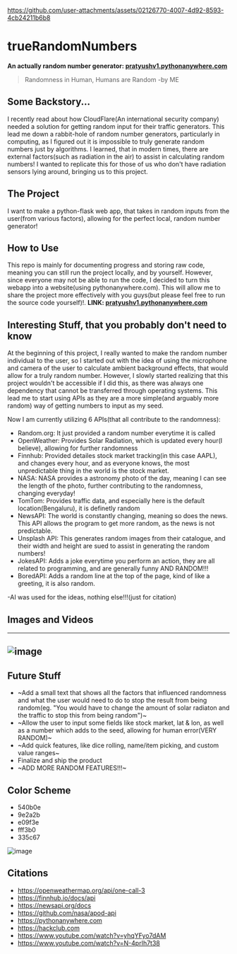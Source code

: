 
https://github.com/user-attachments/assets/02126770-4007-4d92-8593-4cb24211b6b8
# trueRandomNumbers
**An actually random number generator: [pratyushv1.pythonanywhere.com](https://pratyushv1.pythonanywhere.com/)**

>Randomness in Human, Humans are Random
  -by ME

## Some Backstory...
I recently read about how CloudFlare(An international security company) needed a solution for getting random input for their traffic generators. This lead me down a rabbit-hole of random number generators, particularly in computing, as I figured out it is impossible to truly generate random numbers just by algorithms. I learned, that in modern times, there are external factors(such as radiation in the air) to assist in calculating random numbers! I wanted to replicate this for those of us who don't have radiation sensors lying around, bringing us to this project.

## The Project
I want to make a python-flask web app, that takes in random inputs from the user(from various factors), allowing for the perfect local, random number generator!

## How to Use
This repo is mainly for documenting progress and storing raw code, meaning you can still run the project locally, and by yourself. However, since everyone may not be able to run the code, I decided to turn this webapp into a website(using pythonanywhere.com). This will allow me to share the project more effectively with you guys(but please feel free to run the source code yourself)!. **LINK: [pratyushv1.pythonanywhere.com](https://pratyushv1.pythonanywhere.com/)**

## Interesting Stuff, that you probably don't need to know
At the beginning of this project, I really wanted to make the random number individual to the user, so I started out with the idea of using the microphone and camera of the user to calculate ambient background effects, that would allow for a truly random number. However, I slowly started realizing that this project wouldn't be accessible if I did this, as there was always one dependency that cannot be transferred through operating systems. This lead me to start using APIs as they are a more simple(and arguably more random) way of getting numbers to input as my seed.

Now I am currently utilizing 6 APIs(that all contribute to the randomness):
  - Random.org: It just provided a random number everytime it is called
  - OpenWeather: Provides Solar Radiation, which is updated every hour(I believe), allowing for further randomness
  - Finnhub: Provided detailes stock market tracking(in this case AAPL), and changes every hour, and as everyone knows, the most unpredictable thing in the world is the stock market.
  - NASA: NASA provides a astronomy photo of the day, meaning I can see the length of the photo, further contributing to the randomness, changing everyday!
  - TomTom: Provides traffic data, and especially here is the default location(Bengaluru), it is definetly random
  - NewsAPI: The world is constantly changing, meaning so does the news. This API allows the program to get more random, as the news is not predictable.
  - Unsplash API: This generates random images from their catalogue, and their width and height are sued to assist in generating the random numbers!
  - JokesAPI: Adds a joke everytime you perform an action, they are all related to programming, and are generally funny AND RANDOM!!!
  - BoredAPI: Adds a random line at the top of the page, kind of like a greeting, it is also random.

-AI was used for the ideas, nothing else!!!(just for citation)

## Images and Videos

---
![image](https://github.com/user-attachments/assets/57eae7e4-6406-46d4-9633-650abd2a5406)
---

## Future Stuff
- ~Add a small text that shows all the factors that influenced randomness and what the user would need to do to stop the result from being random(eg. "You would have to change the amount of solar radiaton and the traffic to stop this from being random")~
- ~Allow the user to input some fields like stock market, lat & lon, as well as a number which adds to the seed, allowing for human error(VERY RANDOM)~
- ~Add quick features, like dice rolling, name/item picking, and custom value ranges~
- Finalize and ship the product
- ~ADD MORE RANDOM FEATURES!!!~

## Color Scheme
- 540b0e
- 9e2a2b
- e09f3e
- fff3b0
- 335c67

![image](https://github.com/user-attachments/assets/5926e532-03b1-4c8c-8182-c2b091408e4c)


## Citations
- https://openweathermap.org/api/one-call-3
- https://finnhub.io/docs/api
- https://newsapi.org/docs
- https://github.com/nasa/apod-api
- https://pythonanywhere.com
- https://hackclub.com
- https://www.youtube.com/watch?v=yhqYFyo7dAM
- https://www.youtube.com/watch?v=N-4prIh7t38
